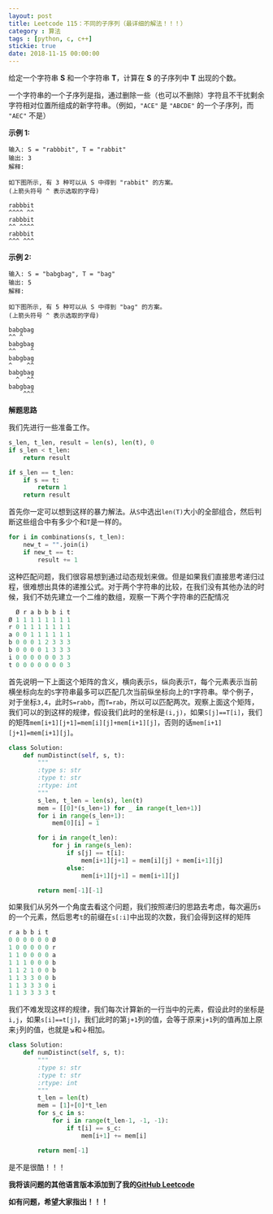 ```yaml
---
layout: post
title: Leetcode 115：不同的子序列（最详细的解法！！！）
category : 算法
tags : [python, c, c++]
stickie: true
date: 2018-11-15 00:00:00
---
```


给定一个字符串 **S** 和一个字符串 **T**，计算在 **S** 的子序列中 **T** 出现的个数。

一个字符串的一个子序列是指，通过删除一些（也可以不删除）字符且不干扰剩余字符相对位置所组成的新字符串。（例如，`"ACE"` 是 `"ABCDE"` 的一个子序列，而 `"AEC"` 不是）

**示例 1:**

```
输入: S = "rabbbit", T = "rabbit"
输出: 3
解释:

如下图所示, 有 3 种可以从 S 中得到 "rabbit" 的方案。
(上箭头符号 ^ 表示选取的字母)

rabbbit
^^^^ ^^
rabbbit
^^ ^^^^
rabbbit
^^^ ^^^
```

**示例 2:**

```
输入: S = "babgbag", T = "bag"
输出: 5
解释:

如下图所示, 有 5 种可以从 S 中得到 "bag" 的方案。 
(上箭头符号 ^ 表示选取的字母)

babgbag
^^ ^
babgbag
^^    ^
babgbag
^    ^^
babgbag
  ^  ^^
babgbag
    ^^^
```

**解题思路**

我们先进行一些准备工作。

```python
s_len, t_len, result = len(s), len(t), 0
if s_len < t_len:
    return result

if s_len == t_len:
    if s == t:
        return 1
    return result
```

首先你一定可以想到这样的暴力解法。从`S`中选出`len(T)`大小的全部组合，然后判断这些组合中有多少个和`T`是一样的。

```python
for i in combinations(s, t_len):
    new_t = "".join(i)
    if new_t == t:
        result += 1
```

这种匹配问题，我们很容易想到通过动态规划来做。但是如果我们直接思考递归过程，很难想出具体的递推公式。对于两个字符串的比较，在我们没有其他办法的时候，我们不妨先建立一个二维的数组，观察一下两个字符串的匹配情况

```python
  Ø r a b b b i t
Ø 1 1 1 1 1 1 1 1
r 0 1 1 1 1 1 1 1
a 0 0 1 1 1 1 1 1
b 0 0 0 1 2 3 3 3
b 0 0 0 0 1 3 3 3
i 0 0 0 0 0 0 3 3
t 0 0 0 0 0 0 0 3 
```

首先说明一下上面这个矩阵的含义，横向表示`S`，纵向表示`T`，每个元素表示当前横坐标向左的`S`字符串最多可以匹配几次当前纵坐标向上的`T`字符串。举个例子，对于坐标`3,4`，此时`S=rabb`，而`T=rab`，所以可以匹配两次。观察上面这个矩阵，我们可以的到这样的规律，假设我们此时的坐标是`(i,j)`，如果`S[j]==T[i]`，我们的矩阵`mem[i+1][j+1]=mem[i][j]+mem[i+1][j]`，否则的话`mem[i+1][j+1]=mem[i+1][j]`。

```python
class Solution:
    def numDistinct(self, s, t):
        """
        :type s: str
        :type t: str
        :rtype: int
        """
        s_len, t_len = len(s), len(t)
        mem = [[0]*(s_len+1) for _ in range(t_len+1)]
        for i in range(s_len+1):
            mem[0][i] = 1

        for i in range(t_len):
            for j in range(s_len):
                if s[j] == t[i]:
                    mem[i+1][j+1] = mem[i][j] + mem[i+1][j]
                else:
                    mem[i+1][j+1] = mem[i+1][j]

        return mem[-1][-1]
```

如果我们从另外一个角度去看这个问题，我们按照递归的思路去考虑，每次遍历`s`的一个元素，然后思考`t`的前缀在`s[:i]`中出现的次数，我们会得到这样的矩阵

```python
r a b b i t 
0 0 0 0 0 0 Ø
1 0 0 0 0 0 r
1 1 0 0 0 0 a
1 1 1 0 0 0 b
1 1 2 1 0 0 b
1 1 3 3 0 0 b
1 1 3 3 3 0 i
1 1 3 3 3 3 t
```

我们不难发现这样的规律，我们每次计算新的一行当中的元素，假设此时的坐标是`i,j`，如果`s[i]==t[j]`，我们此时的第`j+1`列的值，会等于原来`j+1`列的值再加上原来`j`列的值，也就是↘和↓相加。

```python
class Solution:
    def numDistinct(self, s, t):
        """
        :type s: str
        :type t: str
        :rtype: int
        """
        t_len = len(t)
        mem = [1]+[0]*t_len
        for s_c in s:
            for i in range(t_len-1, -1, -1):
                if t[i] == s_c:
                    mem[i+1] += mem[i]

        return mem[-1]
```

是不是很酷！！！

**我将该问题的其他语言版本添加到了我的[GitHub Leetcode](https://github.com/luliyucoordinate/Leetcode)**

**如有问题，希望大家指出！！！**